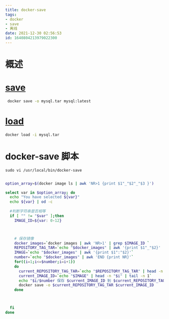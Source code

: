 ```yaml
---
title: docker-save
tags: 
- docker
- save
- 离线
date: 2021-12-30 02:56:53
id: 1640804213979022300
---
```

# 概述

#  [save](https://docs.docker.com/engine/reference/commandline/save/) 

```sh
 docker save -o mysql.tar mysql:latest
```

#  [load](https://docs.docker.com/engine/reference/commandline/load/) 

```sh
docker load -i mysql.tar
```

# docker-save 脚本

```
sudo vi /usr/local/bin/docker-save
```

```sh

option_array=$(docker image ls | awk 'NR>1 {print $1"_"$2"_"$3 }')

select var in $option_array; do
  echo "You have selected ${var}"
  echo ${var} | od -c
  
  #判断字符串是否相等
  if [ "" != "$var" ];then
    IMAGE_ID=${var: 0-12}



    # 保存镜像
    docker_images=`docker images | awk 'NR>1' | grep $IMAGE_ID `
    REPOSITORY_TAG_TAR=`echo "$docker_images" | awk '{print $1"_"$2}' | sed 's/[\x2F]/./g' | awk '{print $1".docker_image.tar"}'`
    IMAGE=`echo "$docker_images" | awk '{print $1":"$2}'`
    number=`echo "$docker_images" | awk 'END {print NR}'`
    for((i=1;i<=$number;i=i+1))
    do
      current_REPOSITORY_TAG_TAR=`echo "$REPOSITORY_TAG_TAR" | head -n "$i" | tail -n 1`
      current_IMAGE_ID=`echo "$IMAGE" | head -n "$i" | tail -n 1`
      echo "$i/$number 保存 $current_IMAGE_ID 到 $current_REPOSITORY_TAG_TAR 中..."
      docker save -o $current_REPOSITORY_TAG_TAR $current_IMAGE_ID
    done



  fi 
done



```









